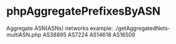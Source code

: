 # phpAggregatePrefixesByASN
Aggregate ASN(ASNs) networks 
example: 
./getAggregatedNets-multiASN.php AS38895 AS7224 AS14618 AS16509



